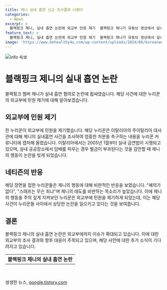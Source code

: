 ```yaml
---
title: 제니 실내 흡연 신고 조사결과 나왔다
categories:
  - News
excerpt: >
  블랙핑크 제니, 실내 흡연 논란에 외교부 민원 제기  블랙핑크 제니가 유튜브 영상에서 실내에서 전자담배를 피우는 모습이 포착되어 논란이 일고 있다. 해당 장면에 누리꾼들의 비난이 쏟아지면서 주이탈리아 대사관에 제니의 행동에 대한 조사를 요청하는 민원이 접수되었다. 이탈리아에서는 실내 금연법이 시행되고 있어 해당 행위를 벌금으로 처벌하는 것으로 알려졌다.
feature_text: >
  블랙핑크 제니, 실내 흡연 논란에 외교부 민원 제기  블랙핑크 제니가 유튜브 영상에서 실내에서 전자담배를 피우는 모습이 포착되어 논란이 일고 있다. 해당 장면에 누리꾼들의 비난이 쏟아지면서 주이탈리아 대사관에 제니의 행동에 대한 조사를 요청하는 민원이 접수되었다. 이탈리아에서는 실내 금연법이 시행되고 있어 해당 행위를 벌금으로 처벌하는 것으로 알려졌다.
image: 'https://www.behealthy4u.com/wp-content/uploads/2024/06/koreanews.jpg'
---
```


<p><img src="https://www.behealthy4u.com/wp-content/uploads/2024/06/koreanews.jpg" alt="info 속보" /></p>

<h1>블랙핑크 제니의 실내 흡연 논란</h1>

<p>블랙핑크 멤버 제니가 실내 흡연 혐의로 논란에 휩싸였습니다. 해당 사건에 대한 누리꾼의 외교부에 민원 제기에 대해 알아보겠습니다.</p>

<h2 data-ke-size="size26">외교부에 민원 제기</h2>

<p data-ke-size="size16">한 누리꾼이 외교부에 민원을 제기했습니다. 해당 누리꾼은 이탈리아의 주이탈리아 대사관에 대해 제니의 실내흡연 사건을 조사하여 엄중한 처분을 촉구하는 내용을 누리꾼 커뮤니티에 캡처해 올렸습니다. 이탈리아에서는 2005년 1월부터 실내 금연법이 시행되고 있으며, 실내 공공장소에서 담배를 피우는 경우 벌금이 부과된다는 것을 감안할 때 제니의 행동이 논란을 빚게 되었습니다.</p>

<h2 data-ke-size="size26">네티즌의 반응</h2>

<p data-ke-size="size16">해당 장면을 접한 누리꾼들은 제니의 행동에 대해 비판적인 반응을 보였습니다. "예의가 없다", "스태프는 무슨 죄냐"며 제니의 태도를 비판하는 목소리가 높았습니다. 이에 제니의 행동을 주의 깊게 지켜보던 누리꾼은 외교부에 민원을 제기하게 되었는데, 이는 해당 사건이 누리꾼들 사이에서 상당한 논란을 일으키고 있다는 것을 보여줍니다.</p>

<h2 data-ke-size="size26">결론</h2>

<p data-ke-size="size16">블랙핑크 제니의 실내 흡연 논란은 외교부에까지 이슈가 확대되고 있습니다. 이에 대한 외교부의 조사 결과와 향후 대응이 주목되고 있으며, 해당 사안에 대한 추가 소식이 기다려지고 있습니다.</p>

<table>
    <tbody>
        <tr>
            <td style="text-align: center; height: 17px;"><b>블랙핑크 제니의 실내 흡연 논란</b></td>
        </tr>
    </tbody>
</table>

<p data-ke-size="size16">&nbsp;</p>
생생한 뉴스, <a href="https://qoogle.tistory.com" rel="dofollow">qoogle.tistory.com</a>


